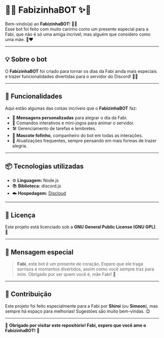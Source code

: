 # 🌟✨ FabizinhaBOT ✨🌟

Bem-vindo(a) ao **FabizinhaBOT**! 🤖💖  
Esse bot foi feito com muito carinho como um presente especial para a Fabi, que não é só uma amiga incrível, mas alguém que considero como uma mãe. 🥹❤️  

---

## 💡 Sobre o bot  
O **FabizinhaBOT** foi criado para tornar os dias da Fabi ainda mais especiais e trazer funcionalidades divertidas para o servidor do Discord! 🌈✨  

---

## 🚀 Funcionalidades  
Aqui estão algumas das coisas incríveis que o **FabizinhaBOT** faz:  
- 🌸 **Mensagens personalizadas** para alegrar o dia da Fabi.  
- 🎲 Comandos interativos e mini-jogos para animar o servidor.  
- 🛠️ Gerenciamento de tarefas e lembretes.  
- 🐤 **Mascote fofinho**, companheiro do bot em todas as interações.  
- 🌟 Atualizações frequentes, sempre pensando em mais formas de trazer alegria.  

---

## 📦 Tecnologias utilizadas  
- ⚙️ **Linguagem:** Node.js  
- 📚 **Biblioteca:** discord.js  
- ☁️ **Hospedagem:** [Discloud](https://discloud.com)  

---

## 📜 Licença  
Este projeto está licenciado sob a **GNU General Public License (GNU GPL)**. 📝  

---

## 💌 Mensagem especial  
> **Fabi**, este bot é um presente de coração. Espero que ele traga sorrisos e momentos divertidos, assim como você sempre traz para mim. Obrigado por ser quem você é, mãe Fabi! 🥰  

---

## 🐾 Contribuição  
Este projeto foi feito especialmente para a Fabi por **Shiroi** (ou **Simeon**), mas sempre há espaço para melhorias! Sugestões são muito bem-vindas. 😊  

---

🎀 **Obrigado por visitar este repositório! Fabi, espero que você ame o FabizinhaBOT!** 🎀
